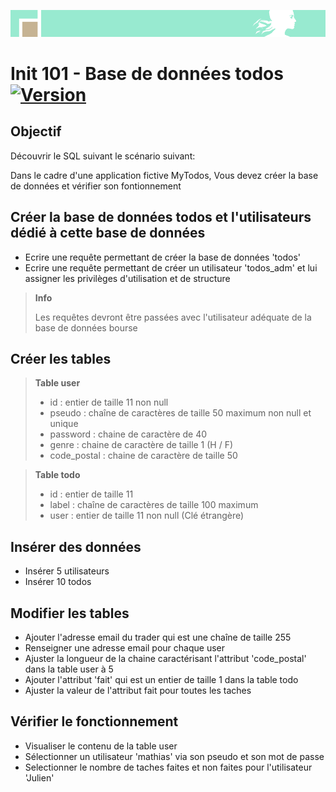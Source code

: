 ![separe](https://github.com/studoo-app/.github/blob/main/profile/studoo-banner-logo.png)
# Init 101 - Base de données todos [![Version](https://img.shields.io/badge/Version-1.0.0-blue)]()

## Objectif
Découvrir le SQL suivant le scénario suivant:

Dans le cadre d'une application fictive MyTodos, Vous devez créer la base de données et vérifier son fontionnement

## Créer la base de données todos et l'utilisateurs dédié à cette base de données

- Ecrire une requête permettant de créer la base de données 'todos'
- Ecrire une requête permettant de créer un utilisateur 'todos_adm' et lui assigner les privilèges d'utilisation et de structure

> **Info**
>
> Les requêtes devront être passées avec l'utilisateur adéquate de la base de données bourse


## Créer les tables
> **Table user**
> - id : entier de taille 11 non null
> - pseudo : chaîne de caractères de taille 50 maximum non null et unique
> - password : chaine de caractère de 40
> - genre : chaine de caractère de taille 1 (H / F)
> - code_postal : chaine de caractère de taille 50

> **Table todo**
> - id : entier de taille 11
> - label : chaîne de caractères de taille 100 maximum
> - user : entier de taille 11 non null (Clé étrangère)

## Insérer des données
- Insérer 5 utilisateurs
- Insérer 10 todos

## Modifier les tables
- Ajouter l'adresse email du trader qui est une chaîne de taille 255
- Renseigner une adresse email pour chaque user
- Ajuster la longueur de la chaine caractérisant l'attribut 'code_postal' dans la table user à 5
- Ajouter l'attribut 'fait' qui est un entier de taille 1 dans la table todo
- Ajuster la valeur de l'attribut fait pour toutes les taches

## Vérifier le fonctionnement 
- Visualiser le contenu de la table user
- Sélectionner un utilisateur 'mathias' via son pseudo et son mot de passe
- Selectionner le nombre de taches faites et non faites pour l'utilisateur 'Julien'
